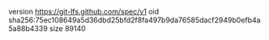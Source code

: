 version https://git-lfs.github.com/spec/v1
oid sha256:75ec108649a5d36dbd25bfd2f8fa497b9da76585dacf2949b0efb4a5a88b4339
size 89140
